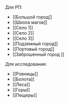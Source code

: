 Для РП:
- [[Большой город]]
- [[Школа магов]]
- [[Село 1]]
- [[Село 2]]
- [[Село 3]]
- [[Подземный город]]
- [[Портовый город]]
- [[Заброшенный город ]]

Для исследования:
- [[Ровницы]]
- [[Болота]]
- [[Леса]]
- [[Горы]]
- [[Пещеры]]